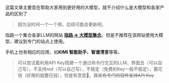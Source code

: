 这篇文章主要意在帮助大家用到更好用的大模型，就不介绍什么是大模型和各家产品的区别了

> 因为没时间一个一个用，后续可能会更新吧。

指路一个集合各家LLM的网站 **[指路 => 大模型集合](https://open.ai-moshu.cc/?type=1&token=g7N6E6a2N1qx2RJdKWhJdjba4FkTLpIw@PtQRlZdnYdtHxkb2bH6HdeTxgxCFS4kA&bd_vid=10441326490748249334#/preset)**。但是不推荐在该网站使用大模型，建议到专门的站点上使用。

手机上也有相应的应用，如**KIMI 智能助手、智谱清言**等等。

> 可以尝试着利用API Key搭建一个通过命令行交互的LLM，界面丑（可以自己写），不支持md（可以自己写），不稳定（免费的Key一般不稳定），要花钱（好用的就要花钱），但是有意思🤣。~~其实有专门的软件支持API Key~~

